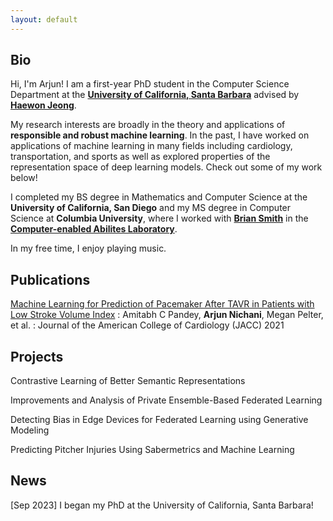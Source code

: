 ```yaml
---
layout: default
---
```


## Bio

Hi, I'm Arjun! I am a first-year PhD student in the Computer Science Department at the **[University of California, Santa Barbara](https://www.ucsb.edu/)** advised by **[Haewon Jeong](https://www.haewonjeong.com/)**.

My research interests are broadly in the theory and applications of **responsible and robust machine learning**. In the past, I have worked on applications of machine learning in many fields including cardiology, transportation, and sports as well as explored properties of the representation space of deep learning models. Check out some of my work below!

I completed my BS degree in Mathematics and Computer Science at the **University of California, San Diego** and my MS degree in Computer Science at **Columbia University**, where I worked with **[Brian Smith](https://www.cs.columbia.edu/~brian/)** in the **[Computer-enabled Abilites Laboratory](https://ceal.cs.columbia.edu/)**.

In my free time, I enjoy playing music.





## Publications


[Machine Learning for Prediction of Pacemaker After TAVR in Patients with Low Stroke Volume Index](https://www.jacc.org/doi/full/10.1016/S0735-1097%2821%2902541-9)
: Amitabh C Pandey, **Arjun Nichani**, Megan Pelter, et al.
: Journal of the American College of Cardiology (JACC) 2021

## Projects

Contrastive Learning of Better Semantic Representations



Improvements and Analysis of Private Ensemble-Based Federated Learning

Detecting Bias in Edge Devices for Federated Learning using Generative Modeling

Predicting Pitcher Injuries Using Sabermetrics and Machine Learning


## News

[Sep 2023] I began my PhD at the University of California, Santa Barbara!
